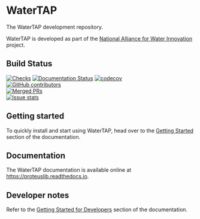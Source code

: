 # WaterTAP
The WaterTAP development repository.

WaterTAP is developed as part of the [National Alliance for Water Innovation](https://nawihub.org/) project.

## Build Status

[![Checks](https://github.com/nawi-hub/proteuslib/actions/workflows/checks.yml/badge.svg)](https://github.com/nawi-hub/proteuslib/actions/workflows/checks.yml)
[![Documentation Status](https://readthedocs.org/projects/proteuslib/badge/?version=latest)](https://proteuslib.readthedocs.io/en/latest/?badge=latest)
[![codecov](https://codecov.io/gh/nawi-hub/proteuslib/branch/main/graph/badge.svg)](https://codecov.io/gh/nawi-hub/proteuslib)  
[![GitHub contributors](https://img.shields.io/github/contributors/nawi-hub/proteuslib.svg)](https://github.com/nawi-hub/proteuslib/graphs/contributors)  
[![Merged PRs](https://img.shields.io/github/issues-pr-closed-raw/nawi-hub/proteuslib.svg?label=merged+PRs)](https://github.com/nawi-hub/proteuslib/pulls?q=is:pr+is:merged)  
[![Issue stats](http://isitmaintained.com/badge/resolution/nawi-hub/proteuslib.svg)](http://isitmaintained.com/project/nawi-hub/proteuslib)

## Getting started

To quickly install and start using WaterTAP, head over to the [Getting Started](https://proteuslib.readthedocs.io/en/latest/getting_started/install.html#general-installation) section of the documentation.

## Documentation

The WaterTAP documentation is available online at <https://proteuslib.readthedocs.io>.
## Developer notes

Refer to the [Getting Started for Developers](https://proteuslib.readthedocs.io/en/latest/getting_started/install.html#for-proteuslib-developers) section of the documentation.
